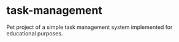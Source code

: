# task-management
Pet project of a simple task management system implemented for educational purposes. 

